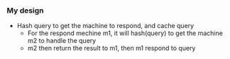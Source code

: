 

### My design
- Hash query to get the machine to respond, and cache query
  - For the respond mechine m1, it will hash(query) to get the machine m2 to handle the query
  - m2 then return the result to m1, then m1 respond to query 
